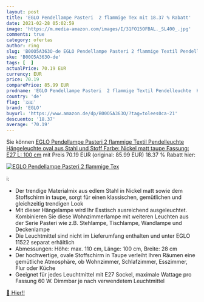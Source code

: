 ```yaml
---
layout: post
title: 'EGLO Pendellampe Pasteri  2 flammige Tex mit 18.37 % Rabatt'
date: 2021-02-28 05:02:59
image: 'https://m.media-amazon.com/images/I/31FO15OFBAL._SL400_.jpg'
comments: true
category: ofertas
author: ring
slug: 'B00O5A363O-de EGLO Pendellampe Pasteri 2 flammige Textil Pendelleuchte...'
sku: 'B00O5A363O-de'
tags: [  ]
actualPrice: 70.19 EUR
currency: EUR
price: 70.19
comparePrice: 85.99 EUR
prodname: 'EGLO Pendellampe Pasteri  2 flammige Textil Pendelleuchte  Hängeleuchte oval aus Stahl und Stoff  Farbe: Nickel matt  taupe  Fassung: E27  L: 100 cm'
country: 'de'
flag: '🇩🇪'
brand: 'EGLO'
buyurl: 'https://www.amazon.de/dp/B00O5A363O/?tag=tolees0ca-21'
descuento: '18.37'
average: '70.19'
---
```


Sie können [EGLO Pendellampe Pasteri  2 flammige Textil Pendelleuchte  Hängeleuchte oval aus Stahl und Stoff  Farbe: Nickel matt  taupe  Fassung: E27  L: 100 cm](https://www.amazon.de/dp/B00O5A363O/?tag=tolees0ca-21) mit Preis 70.19 EUR (original: 85.99 EUR) 18.37 % Rabatt hier:

[![EGLO Pendellampe Pasteri  2 flammige Tex](https://m.media-amazon.com/images/I/31FO15OFBAL._SL400_.jpg)](https://www.amazon.de/dp/B00O5A363O/?tag=tolees0ca-21)

ℹ️:

- Der trendige Materialmix aus edlem Stahl in Nickel matt sowie dem Stoffschirm in taupe, sorgt für einen klassischen, gemütlichen und gleichzeitig trendigen Look
- Mit dieser Hängelampe wird Ihr Esstisch ausreichend ausgeleuchtet. Kombinieren Sie diese Wohnzimmerlampe mit weiteren Leuchten aus der Serie Pasteri wie z.B. Stehlampe, Tischlampe, Wandlampe und Deckenlampe
- Die Leuchtmittel sind nicht im Lieferumfang enthalten und unter EGLO 11522 separat erhältlich
- Abmessungen: Höhe: max. 110 cm, Länge: 100 cm, Breite: 28 cm
- Der hochwertige, ovale Stoffschirm in Taupe verleiht Ihren Räumen eine gemütliche Atmosphäre, ob Wohnzimmer, Schlafzimmer, Esszimmer, Flur oder Küche
- Geeignet für jedes Leuchtmittel mit E27 Sockel, maximale Wattage pro Fassung 60 W. Dimmbar je nach verwendetem Leuchtmittel

[🛒 Hier!!](https://www.amazon.de/dp/B00O5A363O/?tag=tolees0ca-21)
